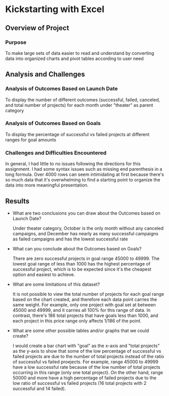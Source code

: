 # Kickstarting with Excel

## Overview of Project

### Purpose
To make large sets of data easier to read and understand by converting data into organized charts and pivot tables according to user need 

## Analysis and Challenges

### Analysis of Outcomes Based on Launch Date
To display the number of different outcomes (successful, failed, canceled, and total number of projects) for each month under "theater" as parent category

### Analysis of Outcomes Based on Goals
To display the percentage of successful vs failed projects at different ranges for goal amounts

### Challenges and Difficulties Encountered
In general, I had little to no issues following the directions for this assignment. I had some syntax issues such as missing end parenthesis in a long formula. Over 4000 rows can seem intimidating at first because there's so much data that it's overwhelming to find a starting point to organize the data into more meaningful presentation. 

## Results

- What are two conclusions you can draw about the Outcomes based on Launch Date?

  Under theater category, October is the only month without any canceled campaigns, and December has nearly as many successful campaigns as failed campaigns and has the lowest successful rate

- What can you conclude about the Outcomes based on Goals?  

  There are zero successful projects in goal range 45000 to 49999. The lowest goal range of less than 1000 has the highest percentage of successful project, which is to be expected since it's the cheapest option and easiest to achieve.

- What are some limitations of this dataset? 

  It is not possible to view the total number of projects for each goal range based on the chart created, and therefore each data point carries the same weight. For example, only one project with goal set at between 45000 and 49999, and it carries all 100% for this range of data. In contrast, there's 186 total projects that have goals less than 1000, and each project in this price range only affects 1/186 of the point.

- What are some other possible tables and/or graphs that we could create?

  I would create a bar chart with "goal" as the x-axis and "total projects" as the y-axis to show that some of the low percentage of successful vs failed projects are due to the number of total projects instead of the ratio of successful vs failed proejects. For example, range 45000 to 49999 have a low successful rate because of the low number of total projects occurring in this range (only one total project). On the other hand, range 50000 and more have a high percentage of failed projects due to the low ratio of successful vs failed projects (16 total projects with 2 successful and 14 failed). 
